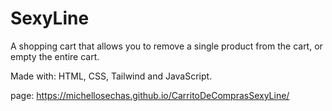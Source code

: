 # SexyLine
A shopping cart that allows you to remove a single product from the cart, or empty the entire cart.

Made with: HTML, CSS, Tailwind and JavaScript.

page: https://michellosechas.github.io/CarritoDeComprasSexyLine/
 
